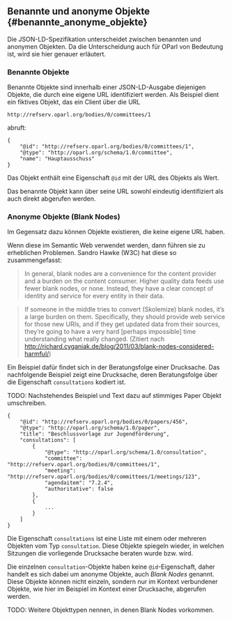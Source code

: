 Benannte und anonyme Objekte  {#benannte_anonyme_objekte}
----------------------------

Die JSON-LD-Spezifikation unterscheidet zwischen benannten und anonymen
Objekten. Da die Unterscheidung auch für OParl von Bedeutung ist, wird
sie hier genauer erläutert.

### Benannte Objekte

Benannte Objekte sind innerhalb einer JSON-LD-Ausgabe diejenigen Objekte,
die durch eine eigene URL identifiziert werden. Als Beispiel dient ein
fiktives Objekt, das ein Client über die URL

    http://refserv.oparl.org/bodies/0/committees/1

abruft:

~~~~~  {#benanntanonym_ex1 .json}
{
    "@id": "http://refserv.oparl.org/bodies/0/committees/1",
    "@type": "http://oparl.org/schema/1.0/committee",
    "name": "Hauptausschuss"
}
~~~~~

Das Objekt enthält eine Eigenschaft `@id` mit der URL des Objekts
als Wert.

Das benannte Objekt kann über seine URL sowohl eindeutig identifiziert
als auch direkt abgerufen werden.

### Anonyme Objekte (Blank Nodes)

Im Gegensatz dazu können Objekte existieren, die keine eigene URL haben.

Wenn diese im Semantic Web verwendet werden, dann führen sie zu erheblichen Problemen. Sandro Hawke (W3C) hat diese so zusammengefasst:

> In general, blank nodes are a convenience for the content provider and a
burden on the content consumer. Higher quality data feeds use fewer
blank nodes, or none. Instead, they have a clear concept of identity
and service for every entity in their data.

> If someone in the middle tries to convert (Skolemize) blank nodes, it’s
a large burden on them. Specifically, they should provide web service
for those new URIs, and if they get updated data from their sources,
they’re going to have a very hard [perhaps impossible] time
understanding what really changed. (Zitiert nach http://richard.cyganiak.de/blog/2011/03/blank-nodes-considered-harmful/)

Ein Beispiel dafür findet sich in der Beratungsfolge einer Drucksache. Das nachfolgende Beispiel zeigt eine Drucksache, deren Beratungsfolge
über die Eigenschaft `consultations` kodiert ist.

TODO: Nachstehendes Beispiel und Text dazu auf stimmiges Paper Objekt
umschreiben.

~~~~~  {#benanntanonym_ex2 .json}
{
    "@id": "http://refserv.oparl.org/bodies/0/papers/456",
    "@type": "http://oparl.org/schema/1.0/paper",
    "title": "Beschlussvorlage zur Jugendförderung",
    "consultations": [
    	{
    		"@type": "http://oparl.org/schema/1.0/consultation",
    		"committee": "http://refserv.oparl.org/bodies/0/committees/1",
    		"meeting": "http://refserv.oparl.org/bodies/0/committees/1/meetings/123",
    		"agendaitem": "7.2.4",
    		"authoritative": false
    	},
    	{
    		...
    	}
    ]
}
~~~~~

Die Eigenschaft `consultations` ist eine Liste mit einem oder mehreren
Objekten vom Typ `consultation`. Diese Objekte spiegeln wieder, in welchen 
Sitzungen die vorliegende Drucksache beraten wurde bzw. wird.

Die einzelnen `consultation`-Objekte haben keine `@id`-Eigenschaft, daher
handelt es sich dabei um anonyme Objekte, auch *Blank Nodes* genannt. Diese
Objekte können nicht einzeln, sondern nur im Kontext verbundener Objekte, wie
hier im Beispiel im Kontext einer Drucksache, abgerufen werden.

TODO: Weitere Objekttypen nennen, in denen Blank Nodes vorkommen.
